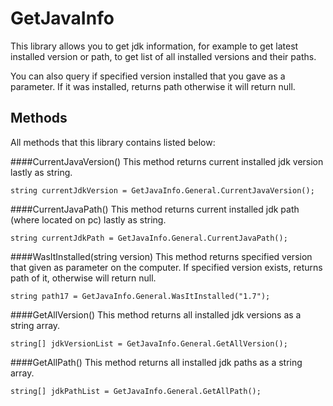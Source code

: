 # GetJavaInfo
This library allows you to get jdk information, for example to get latest installed version or path, to get list of all installed versions and their paths.

You can also query if specified version installed that you gave as a parameter. If it was installed, returns path otherwise it will return null.

## Methods
All methods that this library contains listed below:

####CurrentJavaVersion()
This method returns current installed jdk version lastly as string.

```
string currentJdkVersion = GetJavaInfo.General.CurrentJavaVersion();
```

####CurrentJavaPath()
This method returns current installed jdk path (where located on pc) lastly as string.

```
string currentJdkPath = GetJavaInfo.General.CurrentJavaPath();
```

####WasItInstalled(string version)
This method returns specified version that given as parameter on the computer. If specified version exists, returns path of it, otherwise will return null.

```
string path17 = GetJavaInfo.General.WasItInstalled("1.7");
```

####GetAllVersion()
This method returns all installed jdk versions as a string array.

```
string[] jdkVersionList = GetJavaInfo.General.GetAllVersion();
```

####GetAllPath()
This method returns all installed jdk paths as a string array.

```
string[] jdkPathList = GetJavaInfo.General.GetAllPath();
```

